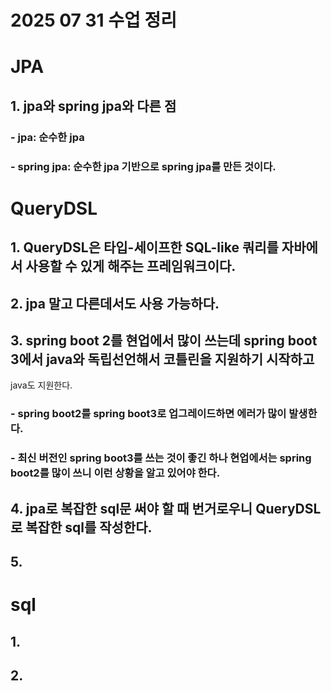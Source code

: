 # 2025 07 31 수업 정리
# JPA
## 1. jpa와 spring jpa와 다른 점
### - jpa: 순수한 jpa
### - spring jpa: 순수한 jpa 기반으로 spring jpa를 만든 것이다.
# QueryDSL
## 1. QueryDSL은 타입-세이프한 SQL-like 쿼리를 자바에서 사용할 수 있게 해주는 프레임워크이다.
## 2. jpa 말고 다른데서도 사용 가능하다.
## 3. spring boot 2를 현업에서 많이 쓰는데 spring boot 3에서 java와 독립선언해서 코틀린을 지원하기 시작하고
java도 지원한다.
### - spring boot2를 spring boot3로 업그레이드하면 에러가 많이 발생한다.
### - 최신 버전인 spring boot3를 쓰는 것이 좋긴 하나 현업에서는 spring boot2를 많이 쓰니 이런 상황을 알고 있어야 한다. 

## 4. jpa로 복잡한 sql문 써야 할 때 번거로우니 QueryDSL로 복잡한 sql를 작성한다.
## 5.  

# sql
## 1. 
## 2. 
